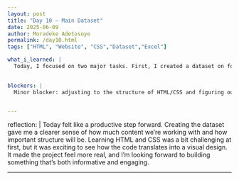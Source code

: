 ```yaml
---
layout: post
title: "Day 10 – Main Dataset"
date: 2025-06-09
author: Moradeke Adetosoye
permalink: /day10.html
tags: ["HTML", "Website", "CSS","Dataset","Excel"]

what_i_learned: |
  Today, I focused on two major tasks. First, I created a dataset on four core countries we’ll be working with—Nigeria, Senegal, The Gambia, and Sierra Leone—gathering key historical and cultural information that will shape our site content. This helped me think critically about how to organize and structure data for accessibility and engagement. Then I shifted to learning HTML and CSS to begin building the website. I practiced writing basic elements, styling with CSS, and understanding how layout and design choices affect user experience. It was my first hands-on step toward developing the platform's front end.  

  
blockers: |
  Minor blocker: adjusting to the structure of HTML/CSS and figuring out how to align content the way I envisioned. Still working through layout challenges, but it’s improving with practice.


---
```

reflection: |
  Today felt like a productive step forward. Creating the dataset gave me a clearer sense of how much content we’re working with and how important structure will be. Learning HTML and CSS was a bit challenging at first, but it was exciting to see how the code translates into a visual design. It made the project feel more real, and I’m looking forward to building something that’s both informative and engaging.

---

